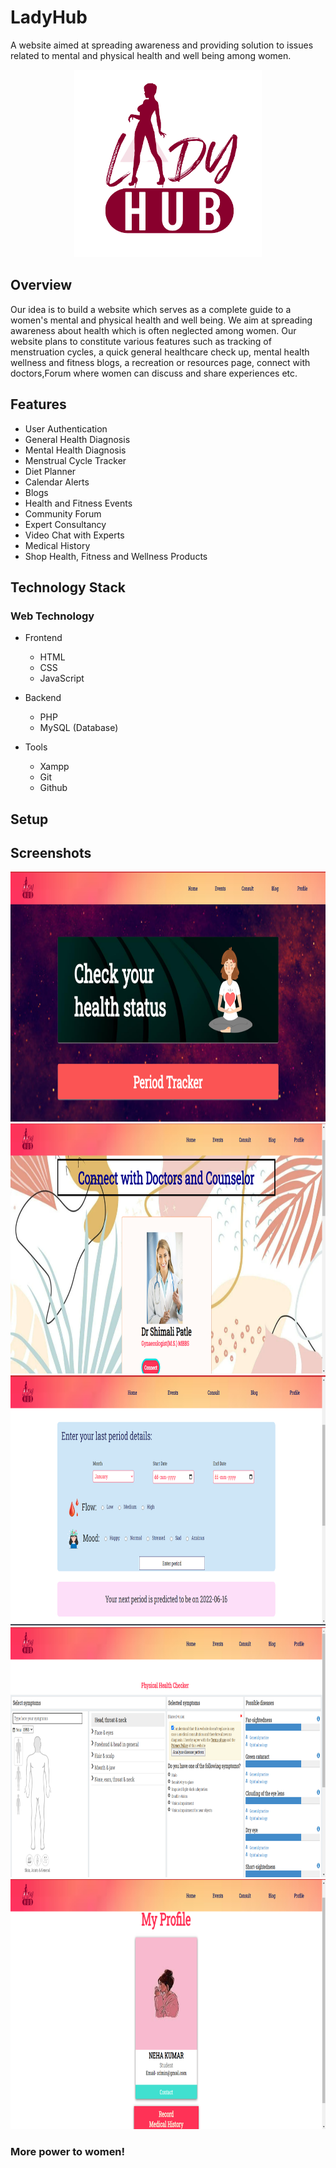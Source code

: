 # LadyHub

A website aimed at spreading awareness and providing solution to issues related to mental and physical health and well being among women.

<p align="center">
    <img src="./assets/icon1.png" alt="Logo" width="300">
  </a>

## Overview

Our idea is to build a website which serves as a complete guide to a women's mental and physical health and well being. We aim at spreading awareness about health which is often neglected among women. Our website plans to constitute various features such as tracking of menstruation cycles, a quick general healthcare check up, mental health wellness and fitness blogs, a recreation or resources page, connect with doctors,Forum where women can discuss and share experiences etc.

## Features

* User Authentication
* General Health Diagnosis
* Mental Health Diagnosis
* Menstrual Cycle Tracker
* Diet Planner
* Calendar Alerts
* Blogs
* Health and Fitness Events
* Community Forum
* Expert Consultancy
* Video Chat with Experts
* Medical History
* Shop Health, Fitness and Wellness Products


## Technology Stack

### Web Technology

- Frontend
  - HTML
  - CSS
  - JavaScript
  
- Backend
  - PHP
  - MySQL (Database)

- Tools
  - Xampp
  - Git
  - Github
## Setup

<!-- - Download & install [Xampp](https://www.apachefriends.org/download.html)
- Download the Zip or clone the repository
``` bash
git clone https://github.com/SanjeebNath382/sashakti.git
```
- Go to the directory where Xampp is installed. For eg. C:\xampp\htdocs
- Copy the project folder and paste it in the address mentioned above.
- Launch any browser window and search localhost/sashakti.
- Voila, explore and enjoy! -->

## Screenshots

<img src="./Screenshots/Screenshot 2022-05-29 091437.png" width="800" height="400" align-items="center">
<img src="./Screenshots/Screenshot 2022-05-29 091651.png" width="800" height="400">
<img src="./Screenshots/Screenshot 2022-05-29 091618.png" width="800" height="400">
<img src="./Screenshots/Screenshot 2022-05-29 091549.png" width="800" height="400">
<img src="./Screenshots/Screenshot 2022-05-29 091740.png" width="800" height="400">




### More power to women!
